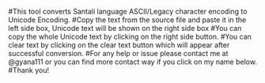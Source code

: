 #This tool converts Santali language ASCII/Legacy character encoding to Unicode Encoding. 
#Copy the text from the source file and paste it in the left side box, Unicode text will be shown on the right side box
#You can copy the whole Unicode text by clicking on the right side button.
#You can clear text by clicking on the clear text button which will appear after successful conversion.
#For any help or issue please contact me at @gyana111 or you can find more contact way if you click on my name below.
#Thank you!
